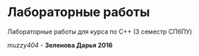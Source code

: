 # Лабораторные работы
Лабораторные работы для курса по C++ (3 семестр СПбПУ)

*muzzy404* - **Зеленова Дарья 2016**